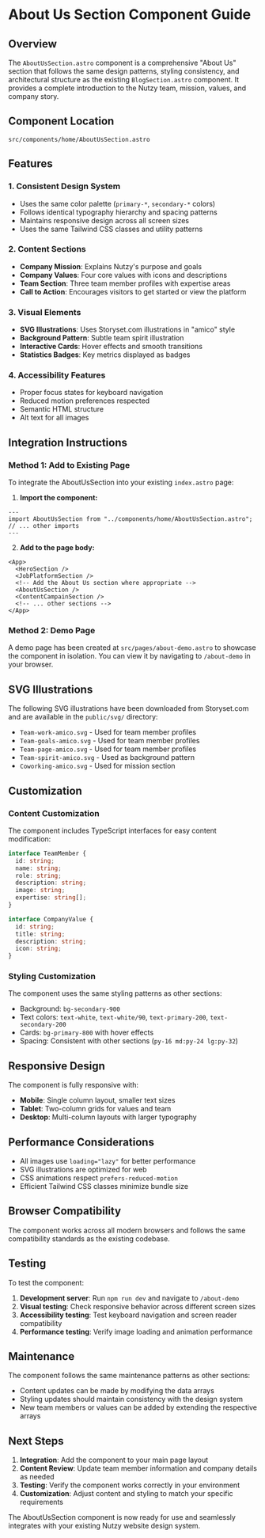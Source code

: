 # About Us Section Component Guide

## Overview

The `AboutUsSection.astro` component is a comprehensive "About Us" section that follows the same design patterns, styling consistency, and architectural structure as the existing `BlogSection.astro` component. It provides a complete introduction to the Nutzy team, mission, values, and company story.

## Component Location

```
src/components/home/AboutUsSection.astro
```

## Features

### 1. **Consistent Design System**
- Uses the same color palette (`primary-*`, `secondary-*` colors)
- Follows identical typography hierarchy and spacing patterns
- Maintains responsive design across all screen sizes
- Uses the same Tailwind CSS classes and utility patterns

### 2. **Content Sections**
- **Company Mission**: Explains Nutzy's purpose and goals
- **Company Values**: Four core values with icons and descriptions
- **Team Section**: Three team member profiles with expertise areas
- **Call to Action**: Encourages visitors to get started or view the platform

### 3. **Visual Elements**
- **SVG Illustrations**: Uses Storyset.com illustrations in "amico" style
- **Background Pattern**: Subtle team spirit illustration
- **Interactive Cards**: Hover effects and smooth transitions
- **Statistics Badges**: Key metrics displayed as badges

### 4. **Accessibility Features**
- Proper focus states for keyboard navigation
- Reduced motion preferences respected
- Semantic HTML structure
- Alt text for all images

## Integration Instructions

### Method 1: Add to Existing Page

To integrate the AboutUsSection into your existing `index.astro` page:

1. **Import the component:**
```astro
---
import AboutUsSection from "../components/home/AboutUsSection.astro";
// ... other imports
---
```

2. **Add to the page body:**
```astro
<App>
  <HeroSection />
  <JobPlatformSection />
  <!-- Add the About Us section where appropriate -->
  <AboutUsSection />
  <ContentCampainSection />
  <!-- ... other sections -->
</App>
```

### Method 2: Demo Page

A demo page has been created at `src/pages/about-demo.astro` to showcase the component in isolation. You can view it by navigating to `/about-demo` in your browser.

## SVG Illustrations

The following SVG illustrations have been downloaded from Storyset.com and are available in the `public/svg/` directory:

- `Team-work-amico.svg` - Used for team member profiles
- `Team-goals-amico.svg` - Used for team member profiles  
- `Team-page-amico.svg` - Used for team member profiles
- `Team-spirit-amico.svg` - Used as background pattern
- `Coworking-amico.svg` - Used for mission section

## Customization

### Content Customization

The component includes TypeScript interfaces for easy content modification:

```typescript
interface TeamMember {
  id: string;
  name: string;
  role: string;
  description: string;
  image: string;
  expertise: string[];
}

interface CompanyValue {
  id: string;
  title: string;
  description: string;
  icon: string;
}
```

### Styling Customization

The component uses the same styling patterns as other sections:
- Background: `bg-secondary-900`
- Text colors: `text-white`, `text-white/90`, `text-primary-200`, `text-secondary-200`
- Cards: `bg-primary-800` with hover effects
- Spacing: Consistent with other sections (`py-16 md:py-24 lg:py-32`)

## Responsive Design

The component is fully responsive with:
- **Mobile**: Single column layout, smaller text sizes
- **Tablet**: Two-column grids for values and team
- **Desktop**: Multi-column layouts with larger typography

## Performance Considerations

- All images use `loading="lazy"` for better performance
- SVG illustrations are optimized for web
- CSS animations respect `prefers-reduced-motion`
- Efficient Tailwind CSS classes minimize bundle size

## Browser Compatibility

The component works across all modern browsers and follows the same compatibility standards as the existing codebase.

## Testing

To test the component:

1. **Development server**: Run `npm run dev` and navigate to `/about-demo`
2. **Visual testing**: Check responsive behavior across different screen sizes
3. **Accessibility testing**: Test keyboard navigation and screen reader compatibility
4. **Performance testing**: Verify image loading and animation performance

## Maintenance

The component follows the same maintenance patterns as other sections:
- Content updates can be made by modifying the data arrays
- Styling updates should maintain consistency with the design system
- New team members or values can be added by extending the respective arrays

## Next Steps

1. **Integration**: Add the component to your main page layout
2. **Content Review**: Update team member information and company details as needed
3. **Testing**: Verify the component works correctly in your environment
4. **Customization**: Adjust content and styling to match your specific requirements

The AboutUsSection component is now ready for use and seamlessly integrates with your existing Nutzy website design system.
